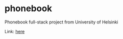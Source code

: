 # phonebook
Phonebook full-stack project from University of Helsinki

Link: [here](https://phonebook-u4lr.onrender.com)